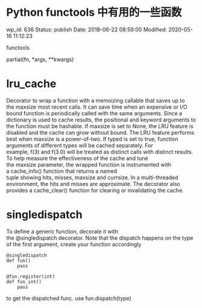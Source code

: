 # Python functools 中有用的一些函数


wp_id: 636
Status: publish
Date: 2018-06-22 08:59:00
Modified: 2020-05-16 11:12:23


functools

partial(fn, *args, **kwargs)

# lru_cache

Decorator to wrap a function with a memoizing callable that saves up to the maxsize most recent calls. It can save time when an expensive or I/O bound function is periodically called with the same arguments.
Since a dictionary is used to cache results, the positional and keyword arguments to the function must be hashable.
If maxsize is set to None, the LRU feature is disabled and the cache can grow without bound. The LRU feature performs best when maxsize is a power-of-two.
If typed is set to true, function arguments of different types will be cached separately. For example, f(3) and f(3.0) will be treated as distinct calls with distinct results.
To help measure the effectiveness of the cache and tune the maxsize parameter, the wrapped function is instrumented with a cache_info() function that returns a named tuple showing hits, misses, maxsize and currsize. In a multi-threaded environment, the hits and misses are approximate.
The decorator also provides a cache_clear() function for clearing or invalidating the cache.

# singledispatch

To define a generic function, decorate it with the @singledispatch decorator. Note that the dispatch happens on the type of the first argument, create your function accordingly

```
@singledispatch
def fun()
    pass

@fun.register(int)
def fun_int()
    pass
```

to get the dispatched func. use fun.dispatch(type)
